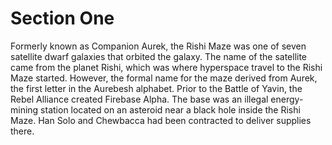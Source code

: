 # Section One
Formerly known as Companion Aurek, the Rishi Maze was one of seven satellite dwarf galaxies that orbited the galaxy.
The name of the satellite came from the planet Rishi, which was where hyperspace travel to the Rishi Maze started.
However, the formal name for the maze derived from Aurek, the first letter in the Aurebesh alphabet.
Prior to the Battle of Yavin, the Rebel Alliance created Firebase Alpha.
The base was an illegal energy-mining station located on an asteroid near a black hole inside the Rishi Maze.
Han Solo and Chewbacca had been contracted to deliver supplies there.